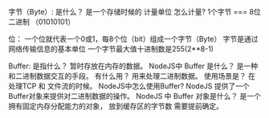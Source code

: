 
字节（Byte）:
  是什么？ 是一个存储时候的 计量单位
  怎么计量? 1个字节 === 8位二进制 （01010101）

  位： 一个位就代表一个0或1，每8个位（bit）组成一个字节（Byte）
  字节是通过网络传输信息的基本单位
  一个字节最大值十进制数是255(2**8-1)

Buffer:
  是指什么？ 暂时存放在内存的数据。
  NodeJS中 Buffer 是什么？ 是一种和二进制数据交互的手段。
  有什么用？ 用来处理二进制数据。
  使用场景是？ 在处理TCP 和 文件流的时候。
  NodeJS中怎么使用Buffer? NodeJS 提供了一个Buffer对象来提供对二进制数据的操作。
  NodeJS 中 Buffer 对象是什么？ 是一个拥有固定内存分配能力的对象， 放到缓存区的字节数 需要提前确定。
 